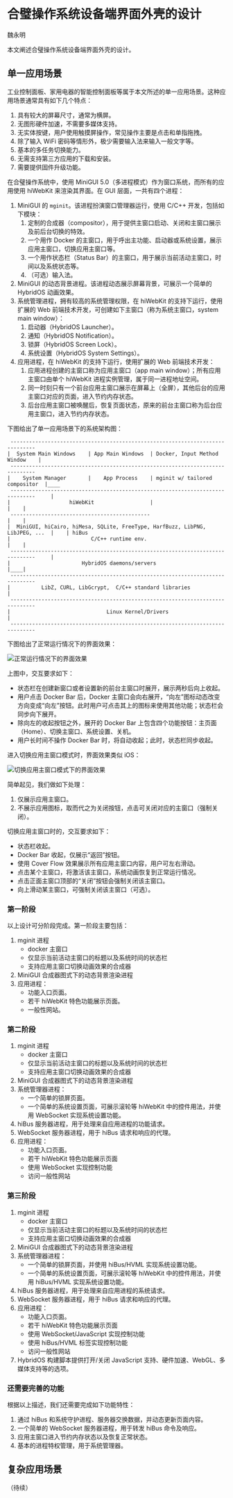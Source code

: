 # 合璧操作系统设备端界面外壳的设计

魏永明

本文阐述合璧操作系统设备端界面外壳的设计。

## 单一应用场景

工业控制面板、家用电器的智能控制面板等属于本文所述的单一应用场景。这种应用场景通常具有如下几个特点：

1. 具有较大的屏幕尺寸，通常为横屏。
1. 无图形硬件加速，不需要多媒体支持。
1. 无实体按键，用户使用触摸屏操作，常见操作主要是点击和单指拖拽。
1. 除了输入 WiFi 密码等情形外，极少需要输入法来输入一般文字等。
1. 基本的多任务切换能力。
1. 无需支持第三方应用的下载和安装。
1. 需要提供固件升级功能。

在合璧操作系统中，使用 MiniGUI 5.0（多进程模式）作为窗口系统，而所有的应用使用 hiWebKit 来渲染其界面。在 GUI 层面，一共有四个进程：

1. MiniGUI 的 `mginit`。该进程扮演窗口管理器运行，使用 C/C++ 开发，包括如下模块：
   1. 定制的合成器（compositor），用于提供主窗口启动、关闭和主窗口展示及前后台切换的特效。
   1. 一个用作 Docker 的主窗口，用于呼出主功能、启动器或系统设置，展示应用主窗口，切换应用主窗口等。
   1. 一个用作状态栏（Status Bar）的主窗口，用于展示当前活动主窗口，时间以及系统状态等。
   1. （可选）输入法。
1. MiniGUI 的动态背景进程。该进程动态展示屏幕背景，可展示一个简单的 HybridOS 动画效果。
1. 系统管理进程，拥有较高的系统管理权限，在 hiWebKit 的支持下运行，使用扩展的 Web 前端技术开发，可创建如下主窗口（称为系统主窗口，system main window）：
   1. 启动器（HybridOS Launcher）。
   1. 通知（HybridOS Notification）。
   1. 锁屏（HybridOS Screen Lock）。
   1. 系统设置（HybridOS System Settings）。
1. 应用进程，在 hiWebKit 的支持下运行，使用扩展的 Web 前端技术开发：
   1. 应用进程创建的主窗口称为应用主窗口（app main window）；所有应用主窗口由单个 hiWebKit 进程实例管理，属于同一进程地址空间。
   1. 同一时刻只有一个前台应用主窗口展示在屏幕上（全屏），其他后台的应用主窗口对应的页面，进入节约内存状态。
   1. 后台应用主窗口被唤醒后，恢复页面状态，原来的前台主窗口称为后台应用主窗口，进入节约内存状态。

下图给出了单一应用场景下的系统架构图：

```
 ------------------------------------------------------------------------------
|  System Main Windows    | App Main Windows  | Docker, Input Method Window    |
 ------------------------------------------------------------------------------
|    System Manager       |    App Process    | mginit w/ tailored compositor  |____
 ------------------------------------------------------------------------------     |
|                   hiWebKit                  |                                |    |
 ---------------------------------------------                                 |    |
|  MiniGUI, hiCairo, hiMesa, SQLite, FreeType, HarfBuzz, LibPNG, LibJPEG, ...  |    | hiBus
|                          C/C++ runtime env.                                  |    |
 ------------------------------------------------------------------------------     |
|                       HybridOS daemons/servers                               |____|
 ------------------------------------------------------------------------------
|          LibZ, CURL, LibGcrypt,  C/C++ standard libraries                    |
 ------------------------------------------------------------------------------
|                               Linux Kernel/Drivers                           |
 ------------------------------------------------------------------------------
```

下图给出了正常运行情况下的界面效果：

![正常运行情况下的界面效果](hybridos-gui-shell.png)

上图中，交互要求如下：

- 状态栏在创建新窗口或者设置新的前台主窗口时展开，展示两秒后向上收起。
- 用户点击 Docker Bar 后，Docker 主窗口会向右展开，“向左”图标动态改变方向变成“向左”按钮。此时用户可点击其上的图标来使用其他功能；状态栏会同步向下展开。
- 除向左的收起按钮之外，展开的 Docker Bar 上包含四个功能按钮：主页面（Home）、切换主窗口、系统设置、关机。
- 用户长时间不操作 Docker Bar 时，将自动收起；此时，状态栏同步收起。

进入切换应用主窗口模式时，界面效果类似 iOS：

![切换应用主窗口模式下的界面效果](hybridos-switch-main-windows.jpg)

简单起见，我们做如下处理：

1. 仅展示应用主窗口。
1. 不展示应用图标，取而代之为关闭按钮，点击可关闭对应的主窗口（强制关闭）。

切换应用主窗口时的，交互要求如下：

- 状态栏收起。
- Docker Bar 收起，仅展示“返回”按钮。
- 使用 Cover Flow 效果展示所有应用主窗口内容，用户可左右滑动。
- 点击某个主窗口，将激活该主窗口，系统动画恢复到正常运行情况。
- 点击正面主窗口顶部的“关闭”按钮会强制关闭该主窗口。
- 向上滑动某主窗口，可强制关闭该主窗口（可选）。

### 第一阶段

以上设计可分阶段完成。第一阶段主要包括：

1. mginit 进程
   - docker 主窗口
   - 仅显示当前活动主窗口的标题以及系统时间的状态栏
   - 支持应用主窗口切换动画效果的合成器
1. MiniGUI 合成器图式下的动态背景渲染进程
1. 应用进程：
   - 功能入口页面。
   - 若干 hiWebKit 特色功能展示页面。
   - 一般性网站。

### 第二阶段

1. mginit 进程
   - docker 主窗口
   - 仅显示当前活动主窗口的标题以及系统时间的状态栏
   - 支持应用主窗口切换动画效果的合成器
1. MiniGUI 合成器图式下的动态背景渲染进程
1. 系统管理器进程：
   - 一个简单的锁屏页面。
   - 一个简单的系统设置页面，可展示滚轮等 hiWebKit 中的控件用法，并使用 WebSocket 实现系统设置功能。
1. hiBus 服务器进程，用于处理来自应用进程的功能请求。
1. WebSocket 服务器进程，用于 hiBus 请求和响应的代理。
1. 应用进程：
   - 功能入口页面。
   - 若干 hiWebKit 特色功能展示页面
   - 使用 WebSocket 实现控制功能
   - 访问一般性网站

### 第三阶段

1. mginit 进程
   - docker 主窗口
   - 仅显示当前活动主窗口的标题以及系统时间的状态栏
   - 支持应用主窗口切换动画效果的合成器
1. MiniGUI 合成器图式下的动态背景渲染进程
1. 系统管理器进程：
   - 一个简单的锁屏页面，并使用 hiBus/HVML 实现系统设置功能。
   - 一个简单的系统设置页面，可展示滚轮等 hiWebKit 中的控件用法，并使用 hiBus/HVML 实现系统设置功能。
1. hiBus 服务器进程，用于处理来自应用进程的系统请求。
1. WebSocket 服务器进程，用于 hiBus 请求和响应的代理。
1. 应用进程：
   - 功能入口页面。
   - 若干 hiWebKit 特色功能展示页面
   - 使用 WebSocket/JavaScript 实现控制功能
   - 使用 hiBus/HVML 标签实现控制功能
   - 访问一般性网站
1. HybridOS 构建脚本提供打开/关闭 JavaScript 支持、硬件加速、WebGL、多媒体支持等的选项。

### 还需要完善的功能

根据以上描述，我们还需要完成如下功能特性：

1. 通过 hiBus 和系统守护进程、服务器交换数据，并动态更新页面内容。
1. 一个简单的 WebSocket 服务器进程，用于转发 hiBus 命令及响应。
1. 应用主窗口进入节约内存状态以及恢复正常状态。
1. 基本的进程特权管理，用于系统管理器。

## 复杂应用场景

（待续）

